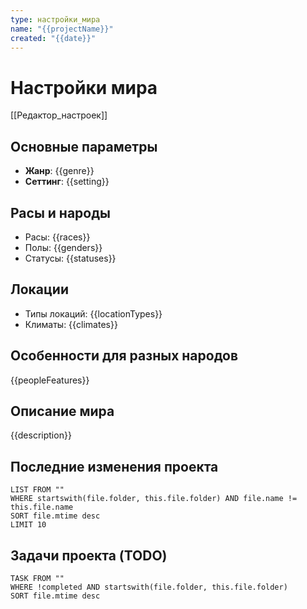```yaml
---
type: настройки_мира
name: "{{projectName}}"
created: "{{date}}"
---
```


# Настройки мира

[[Редактор_настроек]]

## Основные параметры
- **Жанр**: {{genre}}
- **Сеттинг**: {{setting}}

## Расы и народы
- Расы: {{races}}
- Полы: {{genders}}
- Статусы: {{statuses}}

## Локации
- Типы локаций: {{locationTypes}}
- Климаты: {{climates}}

## Особенности для разных народов
{{peopleFeatures}}

## Описание мира
{{description}}

## Последние изменения проекта
```dataview
LIST FROM ""
WHERE startswith(file.folder, this.file.folder) AND file.name != this.file.name
SORT file.mtime desc
LIMIT 10
```

## Задачи проекта (TODO)
```dataview
TASK FROM ""
WHERE !completed AND startswith(file.folder, this.file.folder)
SORT file.mtime desc
```
